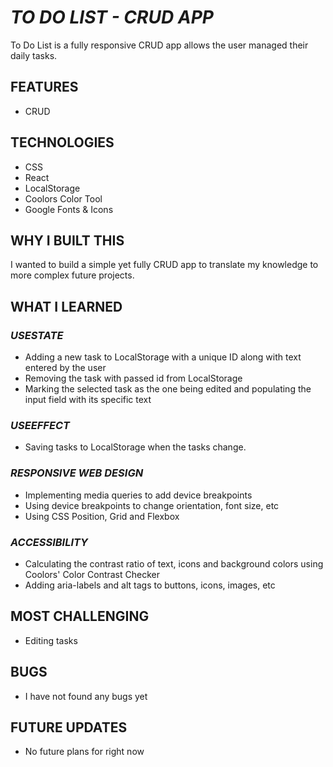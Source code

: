 # _TO DO LIST - CRUD APP_

To Do List is a fully responsive CRUD app allows the user managed their daily tasks.

## FEATURES

- CRUD

## TECHNOLOGIES

- CSS
- React
- LocalStorage
- Coolors Color Tool
- Google Fonts & Icons


## WHY I BUILT THIS

I wanted to build a simple yet fully CRUD app to translate my knowledge to more complex future projects. 

## WHAT I LEARNED

### _USESTATE_

- Adding a new task to LocalStorage with a unique ID along with text entered by the user
- Removing the task with passed id from LocalStorage
- Marking the selected task as the one being edited and populating the input field with its specific text

### _USEEFFECT_

- Saving tasks to LocalStorage when the tasks change.

### _RESPONSIVE WEB DESIGN_

- Implementing media queries to add device breakpoints
- Using device breakpoints to change orientation, font size, etc
- Using CSS Position, Grid and Flexbox

### _ACCESSIBILITY_

- Calculating the contrast ratio of text, icons and background colors using Coolors' Color Contrast Checker
- Adding aria-labels and alt tags to buttons, icons, images, etc

## MOST CHALLENGING

- Editing tasks

## BUGS

- I have not found any bugs yet

## FUTURE UPDATES

- No future plans for right now
